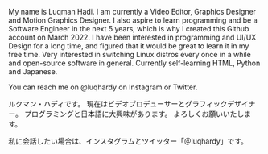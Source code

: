 My name is Luqman Hadi. I am currently a Video Editor, Graphics Designer and Motion Graphics Designer.
I also aspire to learn programming and be a Software Engineer in the next 5 years, which is why I created this Github account on March 2022.
I have been interested in programming and UI/UX Design for a long time, and figured that it would be great to learn it in my free time.
Very interested in switching Linux distros every once in a while and open-source software in general.
Currently self-learning HTML, Python and Japanese.

You can reach me on @luqhardy on Instagram or Twitter.

ルクマン・ハディです。
現在はビデオプロデューサーとグラフィックデザイナー。
プログラミングと日本語に大興味があります。
よろしくお願いいたします。

私に会話したい場合は、インスタグラムとツイッター「＠luqhardy」です。

<!---
luqhardy/luqhardy is a ✨ special ✨ repository because its `README.md` (this file) appears on your GitHub profile.
You can click the Preview link to take a look at your changes.
--->
